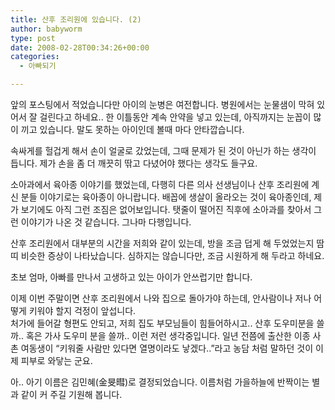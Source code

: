 ```yaml
---
title: 산후 조리원에 있습니다. (2)
author: babyworm
type: post
date: 2008-02-28T00:34:26+00:00
categories:
  - 아빠되기

---
```

앞의 포스팅에서 적었습니다만 아이의 눈병은 여전합니다. 병원에서는 눈물샘이 막혀 있어서 잘 걸린다고 하네요.. 한 이틀동안 계속 안약을 넣고 있는데, 아직까지는 눈꼽이 많이 끼고 있습니다. 말도 못하는 아이인데 볼때 마다 안타깝습니다.

속싸게를 헐겁게 해서 손이 얼굴로 갔었는데, 그때 문제가 된 것이 아닌가 하는 생각이 듭니다. 제가 손을 좀 더 깨끗히 딲고 다녔어야 했다는 생각도 들구요.

소아과에서 육아종 이야기를 했었는데, 다행히 다른 의사 선생님이나 산후 조리원에 계신 분들 이야기로는 육아종이 아니랍니다. 배꼽에 생살이 올라오는 것이 육아종인데, 제가 보기에도 아직 그런 조짐은 없어보입니다. 탯줄이 떨어진 직후에 소아과를 찾아서 그런 이야기가 나온 것 같습니다. 그나마 다행입니다.

산후 조리원에서 대부분의 시간을 저희와 같이 있는데, 방을 조금 덥게 해 두었었는지 땀띠 비슷한 증상이 나타났습니다. 심하지는 않습니다만, 조금 시원하게 해 두라고 하네요.

초보 엄마, 아빠를 만나서 고생하고 있는 아이가 안쓰럽기만 합니다.

이제 이번 주말이면 산후 조리원에서 나와 집으로 돌아가야 하는데, 안사람이나 저나 어떻게 키워야 할지 걱정이 앞섭니다.<br>
처가에 들어갈 형편도 안되고, 저희 집도 부모님들이 힘들어하시고.. 산후 도우미분을 쓸까.. 혹은 가사 도우미 분을 쓸까.. 이런 저런 생각중입니다. 일년 전쯤에 출산한 이종 사촌 여동생이 “키워줄 사람만 있다면 열명이라도 낳겠다..”라고 농담 처럼 말하던 것이 이제 피부로 와닿는 군요.

아.. 아기 이름은 김민혜(金旻暳)로 결정되었습니다. 이름처럼 가을하늘에 반짝이는 별과 같이 커 주길 기원해 봅니다.
